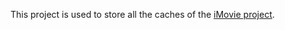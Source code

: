This project is used to store all the caches of the [iMovie project](https://github.com/hoangatuan/iMovie).
